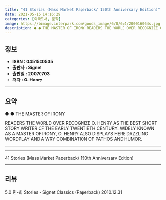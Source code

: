 ```yaml
---
title: "41 Stories (Mass Market Paperback/ 150th Anniversary Edition)"
date: 2021-05-15 14:16:29
categories: [외국도서, 문학]
image: https://bimage.interpark.com/goods_image/6/0/6/4/200016064s.jpg
description: ● ● THE MASTER OF IRONY READERS THE WORLD OVER RECOGNIZE O. HENRY AS THE BEST SHORT STORY WRITER OF THE EARLY TWENTIETH CENTURY. WIDELY KNOWN AS A MASTER OF
---
```


## **정보**

- **ISBN : 0451530535**
- **출판사 : Signet**
- **출판일 : 20070703**
- **저자 : O. Henry**

------



## **요약**

●  ●  THE MASTER OF IRONY

READERS THE WORLD OVER RECOGNIZE O. HENRY AS THE BEST SHORT STORY WRITER OF THE EARLY TWENTIETH CENTURY. WIDELY KNOWN AS A MASTER OF IRONY, O. HENRY ALSO DISPLAYS HERE DAZZLING WORDPLAY AND A WRY COMBINATION OF PATHOS AND HUMOR.

------



------


41 Stories (Mass Market Paperback/ 150th Anniversary Edition) 

------


## **리뷰** 

5.0 민-희 Stories - Signet Classics (Paperback) 2010.12.31 <br/>